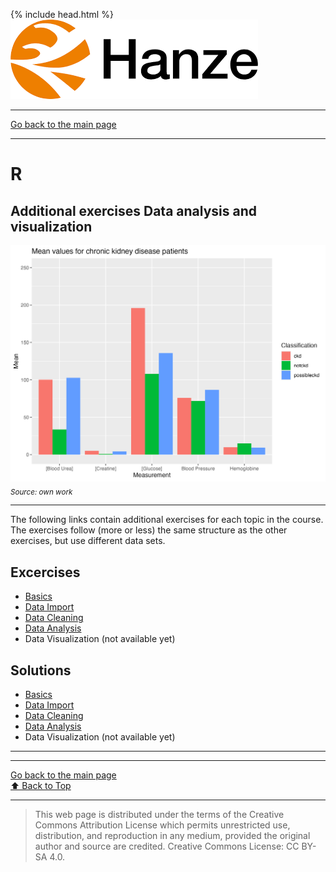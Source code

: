 {% include head.html %}
![Hanze](../hanze/hanze.png)

---

[Go back to the main page](../index.md)

---


# R

## Additional exercises Data analysis and visualization

![Pic](./impression/r_add.png)
*<sub>Source: own work</sub>*

---

The following links contain additional exercises for each topic in the course. The exercises follow (more or less) the same structure as the other exercises, but use different data sets.

## Excercises
- [Basics](./R_02_basics_add_exercises.html)
- [Data Import](./R_04_data_import_add_exercises.html)
- [Data Cleaning](./R_07_data_cleaning_add_exercises.html)
- [Data Analysis](./R_10_data_analysis_add_exercises.html)
- Data Visualization (not available yet)

## Solutions

- [Basics](./R_02_basics_add_solutions.html)
- [Data Import](./R_04_data_import_add_solutions.html)
- [Data Cleaning](./R_07_data_cleaning_add_solutions.html)
- [Data Analysis](./R_10_data_analysis_add_solutions.html)
- Data Visualization (not available yet)

---




---

[Go back to the main page](../index.md)  
<a href="#top">⬆️ Back to Top</a>  

---

>This web page is distributed under the terms of the Creative Commons Attribution License which permits unrestricted use, distribution, and reproduction in any medium, provided the original author and source are credited.
>Creative Commons License: CC BY-SA 4.0.

